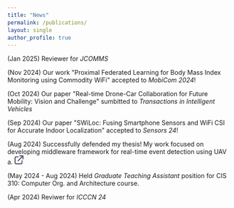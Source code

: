 ```yaml
---
title: "News"
permalink: /publications/
layout: single
author_profile: true
---
```


(Jan 2025) Reviewer for _JCOMMS_ 

(Nov 2024) Our work "Proximal Federated Learning for Body Mass Index Monitoring using Commodity WiFi" accepted to _MobiCom 2024_!

(Oct 2024) Our paper "Real-time Drone-Car Collaboration for Future Mobility: Vision and Challenge" sumbitted to _Transactions in Intelligent Vehicles_

(Sep 2024) Our paper "SWiLoc: Fusing Smartphone Sensors and WiFi CSI for Accurate Indoor Localization" accepted to _Sensors 24_!

(Aug 2024) Successfully defended my thesis! My work focused on developing middleware framework for real-time event detection using UAV a.
<a href="https://deepblue.lib.umich.edu/handle/2027.42/195589" target="_blank">
  <img src="/./assets/images/link_icon.png" alt="Reference 1" style="width: 20px; height: 20px;">
</a>

(May 2024 - Aug 2024) Held _Graduate Teaching Assistant_ position for CIS 310: Computer Org. and Architecture course.

(Apr 2024) Reviwer for _ICCCN 24_
